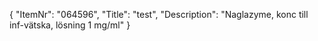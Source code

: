 {
  "ItemNr": "064596",
  "Title": "test",
  "Description": "Naglazyme, konc till inf-vätska, lösning 1 mg/ml"
}